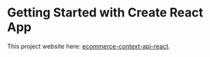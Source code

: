 # Getting Started with Create React App

This project website here: [ecommerce-context-api-react](https://ecommerce-context-api-harvel.herokuapp.com/).

